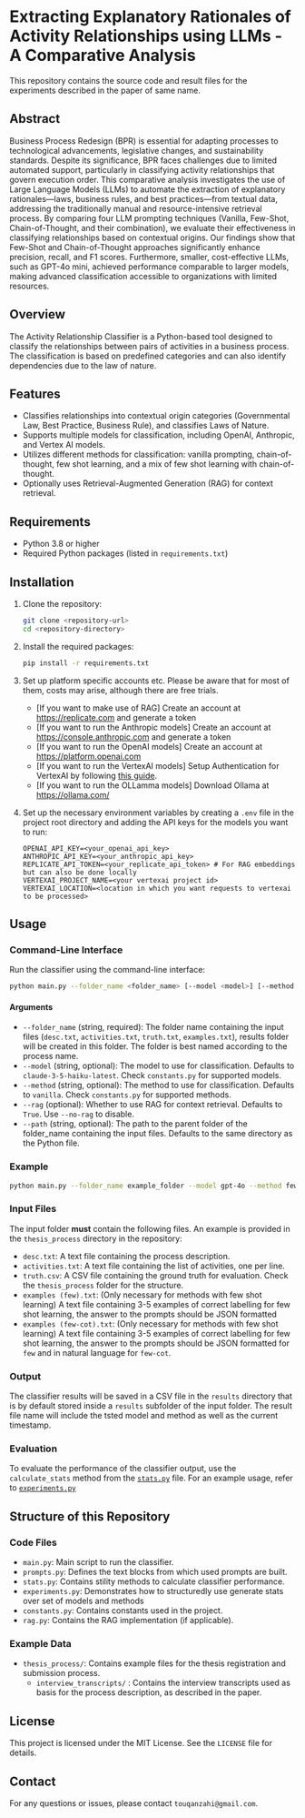 # Extracting Explanatory Rationales of Activity Relationships using LLMs - A Comparative Analysis
This repository contains the source code and result files for the experiments described in the paper of same name.

## Abstract
Business Process Redesign (BPR) is essential for adapting processes to technological advancements, legislative changes, and sustainability standards. Despite its significance, BPR faces challenges due to limited automated support, particularly in classifying activity relationships that govern execution order. This comparative analysis investigates the use of Large Language Models (LLMs) to automate the extraction of explanatory rationales—laws, business rules, and best practices—from textual data, addressing the traditionally manual and resource-intensive retrieval process. By comparing four LLM prompting techniques (Vanilla, Few-Shot, Chain-of-Thought, and their combination), we evaluate their effectiveness in classifying relationships based on contextual origins. Our findings show that Few-Shot and Chain-of-Thought approaches significantly enhance precision, recall, and F1 scores. Furthermore, smaller, cost-effective LLMs, such as GPT-4o mini, achieved performance comparable to larger models, making advanced classification accessible to organizations with limited resources.

## Overview

The Activity Relationship Classifier is a Python-based tool designed to classify the relationships between pairs of activities in a business process. The classification is based on predefined categories and can also identify dependencies due to the law of nature.

## Features

- Classifies relationships into contextual origin categories (Governmental Law, Best Practice, Business Rule), and classifies Laws of Nature.
- Supports multiple models for classification, including OpenAI, Anthropic, and Vertex AI models.
- Utilizes different methods for classification: vanilla prompting, chain-of-thought, few shot learning, and a mix of few shot learning with chain-of-thought.
- Optionally uses Retrieval-Augmented Generation (RAG) for context retrieval.

## Requirements

- Python 3.8 or higher
- Required Python packages (listed in `requirements.txt`)

## Installation

1. Clone the repository:
    ```sh
    git clone <repository-url>
    cd <repository-directory>
    ```

2. Install the required packages:
    ```sh
    pip install -r requirements.txt
    ```

3. Set up platform specific accounts etc. Please be aware that for most of them, costs may arise, although there are free trials.
    *  [If you want to make use of RAG] Create an account at https://replicate.com and generate a token
    *  [If you want to run the Anthropic models] Create an account at https://console.anthropic.com and generate a token
    *  [If you want to run the OpenAI models] Create an account at https://platform.openai.com
    *  [If you want to run the VertexAI models] Setup Authentication for VertexAI by following [this guide](https://cloud.google.com/vertex-ai/generative-ai/docs/start/quickstarts/quickstart-multimodal#python).
    *  [If you want to run the OLLamma models] Download Ollama at https://ollama.com/

4. Set up the necessary environment variables by creating a `.env` file in the project root directory and adding the API keys for the models you want to run:
    ```env
    OPENAI_API_KEY=<your_openai_api_key>
    ANTHROPIC_API_KEY=<your_anthropic_api_key>
    REPLICATE_API_TOKEN=<your_replicate_api_token> # For RAG embeddings but can also be done locally
    VERTEXAI_PROJECT_NAME=<your vertexai project id>
    VERTEXAI_LOCATION=<location in which you want requests to vertexai to be processed>
    ```

## Usage

### Command-Line Interface

Run the classifier using the command-line interface:

```sh
python main.py --folder_name <folder_name> [--model <model>] [--method <method>] [--rag | --no-rag] [--path <path>]
```

#### Arguments

- `--folder_name` (string, required): The folder name containing the input files (`desc.txt`, `activities.txt`, `truth.txt`, `examples.txt`), results folder will be created in this folder. The folder is best named according to the process name.
- `--model` (string, optional): The model to use for classification. Defaults to `claude-3-5-haiku-latest`. Check `constants.py` for supported models.
- `--method` (string, optional): The method to use for classification. Defaults to `vanilla`. Check `constants.py` for supported methods.
- `--rag` (optional): Whether to use RAG for context retrieval. Defaults to `True`. Use `--no-rag` to disable.
- `--path` (string, optional): The path to the parent folder of the folder_name containing the input files. Defaults to the same directory as the Python file.

### Example

```sh
python main.py --folder_name example_folder --model gpt-4o --method few-cot --no-rag
```

### Input Files

The input folder **must** contain the following files. An example is provided in the `thesis_process` directory in the repository:

- `desc.txt`: A text file containing the process description.
- `activities.txt`: A text file containing the list of activities, one per line.
- `truth.csv`: A CSV file containing the ground truth for evaluation. Check the `thesis_process` folder for the structure.
- `examples (few).txt`: (Only necessary for methods with few shot learning) A text file containing 3-5 examples of correct labelling for few shot learning, the answer to the prompts should be JSON formatted
- `examples (few-cot).txt`: (Only necessary for methods with few shot learning) A text file containing 3-5 examples of correct labelling for few shot learning, the answer to the prompts should be JSON formatted for `few` and in natural language for `few-cot`.

### Output

The classifier results will be saved in a CSV file in the `results` directory that is by default stored inside a `results` subfolder of the input folder. The result file name will include the tsted model and method as well as the current timestamp.

### Evaluation

To evaluate the performance of the classifier output, use the `calculate_stats` method from the [`stats.py`](./stats.py) file.
For an example usage, refer to [`experiments.py`](./experiments.py)

## Structure of this Repository

### Code Files
- `main.py`: Main script to run the classifier.
- `prompts.py`: Defines the text blocks from which used prompts are built.
- `stats.py`: Contains stility methods to calculate classifier performance.
- `experiments.py`: Demonstrates how to structuredly use generate stats over set of models and methods
- `constants.py`: Contains constants used in the project.
- `rag.py`: Contains the RAG implementation (if applicable).

### Example Data
- `thesis_process/`: Contains example files for the thesis registration and submission process.
    - `interview_transcripts/` : Contains the interview transcripts used as basis for the process description, as described in the paper.

## License

This project is licensed under the MIT License. See the `LICENSE` file for details.

## Contact

For any questions or issues, please contact `touqanzahi@gmail.com`.
